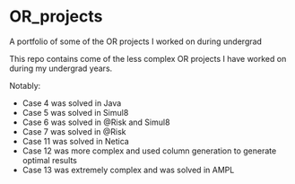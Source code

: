 # OR_projects
A portfolio of some of the OR projects I worked on during undergrad

This repo contains come of the less complex OR projects I have worked on during my undergrad years. 

Notably:
- Case 4 was solved in Java
- Case 5 was solved in Simul8
- Case 6 was solved in @Risk and Simul8
- Case 7 was solved in @Risk
- Case 11 was solved in Netica 
- Case 12 was more complex and used column generation to generate optimal results
- Case 13 was extremely complex and was solved in AMPL
